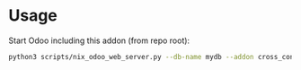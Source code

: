# Usage

Start Odoo including this addon (from repo root):

```bash
python3 scripts/nix_odoo_web_server.py --db-name mydb --addon cross_connect_server
```
